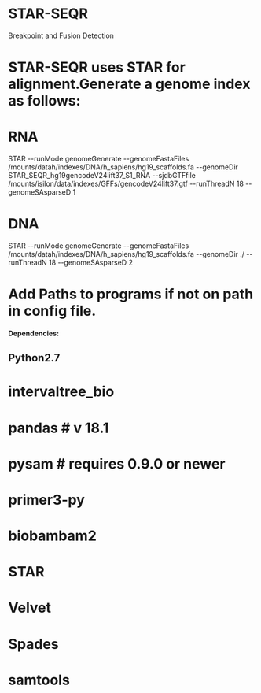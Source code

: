 # STAR-SEQR
Breakpoint and Fusion Detection

# STAR-SEQR uses STAR for alignment.Generate a genome index as follows:
# RNA
STAR --runMode genomeGenerate --genomeFastaFiles /mounts/datah/indexes/DNA/h_sapiens/hg19_scaffolds.fa --genomeDir STAR_SEQR_hg19gencodeV24lift37_S1_RNA --sjdbGTFfile /mounts/isilon/data/indexes/GFFs/gencodeV24lift37.gtf --runThreadN 18 --genomeSAsparseD 1
# DNA
STAR --runMode genomeGenerate --genomeFastaFiles /mounts/datah/indexes/DNA/h_sapiens/hg19_scaffolds.fa --genomeDir ./ --runThreadN 18 --genomeSAsparseD 2

# Add Paths to programs if not on path in config file.


#### Dependencies:
## Python2.7
# intervaltree_bio
# pandas # v 18.1
# pysam  # requires 0.9.0 or newer
# primer3-py

# biobambam2
# STAR
# Velvet
# Spades
# samtools



